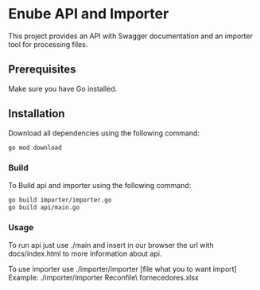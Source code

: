 # Enube API and Importer

This project provides an API with Swagger documentation and an importer tool for processing files.

## Prerequisites

Make sure you have Go installed.

## Installation

Download all dependencies using the following command:
```sh
go mod download
```

### Build

To Build api and importer using the following command:
```sh
go build importer/importer.go
go build api/main.go
```

### Usage
To run api just use ./main and insert in our browser the url with
docs/index.html to more information about api.

To use importer use ./importer/importer [file what you to want import]
Example: ./importer/importer Reconfile\ fornecedores\.xlsx

